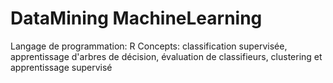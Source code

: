 # DataMining MachineLearning
Langage de programmation: R
Concepts: classification supervisée, apprentissage d'arbres de décision, évaluation de classifieurs, clustering et apprentissage supervisé
